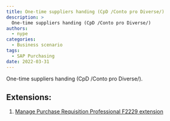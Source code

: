 ```yaml
---
title: One-time suppliers handing (CpD /Conto pro Diverse/)
description: >
  One-time suppliers handing (CpD /Conto pro Diverse/)
authors:
  - nype
categories:
  - Business scenario
tags:
  - SAP Purchasing
date: 2022-03-31
---
```


<!-- more -->

One-time suppliers handing (CpD /Conto pro Diverse/).

## Extensions:

1. [Manage Purchase Requisition Professional F2229 extension](0002.md)
